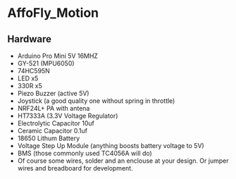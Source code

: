 # AffoFly_Motion

## Hardware
 - Arduino Pro Mini 5V 16MHZ
 - GY-521 (MPU6050)
 - 74HC595N
 - LED x5
 - 330R x5
 - Piezo Buzzer (active 5V)
 - Joystick (a good quality one without spring in throttle)
 - NRF24L+ PA with antena
 - HT7333A (3.3V Voltage Regulator)
 - Electrolytic Capacitor 10uf
 - Ceramic Capacitor 0.1uf
 - 18650 Lithum Battery
 - Voltage Step Up Module (anything boosts battery voltage to 5V)
 - BMS (those commonly used TC4056A will do)
 - Of course some wires, solder and an enclouse at your design. Or jumper wires and breadboard for development.

